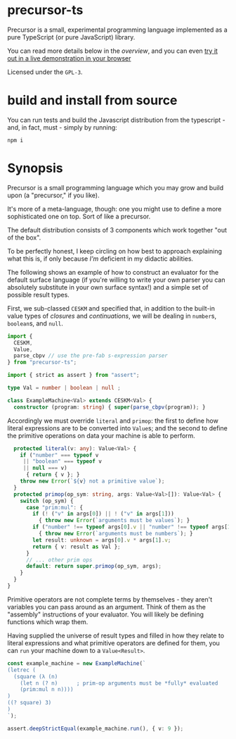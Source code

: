 # precursor-ts

Precursor is a small, experimental programming language implemented as a pure
TypeScript (or pure JavaScript) library.

You can read more details below in the *overview*, and you can even
[try it out in a live demonstration in your browser](https://niltag.net/code/precursor)

Licensed under the `GPL-3`.

# build and install from source

You can run tests and build the Javascript distribution from the typescript -
and, in fact, must - simply by running:

```shell
npm i
```

# Synopsis

Precursor is a small programming language which you may grow and build upon (a
"precursor," if you like).

It's more of a meta-language, though: one you might use to define a more
sophisticated one on top.
Sort of like a precursor.

The default distribution consists of 3 components which work together "out of
the box".

To be perfectly honest, I keep circling on how best to approach explaining what
this is, if only because *I'm* deficient in my didactic abilities.

The following shows an example of how to construct an evaluator for the default
surface language (if you're willing to write your own parser you can absolutely
substitute in your own surface syntax!) and a simple set of possible result
types.

First, we sub-classed `CESKM` and specified that, in addition to the built-in
value types of *closures* and *continuations*, we will be dealing in `number`s,
`boolean`s, and `null`.

```typescript
import {
  CESKM,
  Value,
  parse_cbpv // use the pre-fab s-expression parser
} from "precursor-ts";

import { strict as assert } from "assert";

type Val = number | boolean | null ;

class ExampleMachine<Val> extends CESKM<Val> {
  constructor (program: string) { super(parse_cbpv(program)); }
```

Accordingly we must override `literal` and `primop`: the first to define how
literal expressions are to be converted into `Value`s; and the second to define
the primitive operations on data your machine is able to perform.

```typescript
  protected literal(v: any): Value<Val> {
    if ("number" === typeof v
     || "boolean" === typeof v
     || null === v)
      { return { v }; }
    throw new Error(`${v} not a primitive value`);
  }
  protected primop(op_sym: string, args: Value<Val>[]): Value<Val> {
    switch (op_sym) {
      case "prim:mul": {
        if (! ("v" in args[0]) || ! ("v" in args[1]))
          { throw new Error(`arguments must be values`); }
        if ("number" !== typeof args[0].v || "number" !== typeof args[1].v)
          { throw new Error(`arguments must be numbers`); }
        let result: unknown = args[0].v * args[1].v;
        return { v: result as Val };
      }
      // ... other prim ops
      default: return super.primop(op_sym, args);
    }
  }
}
```

Primitive operators are not complete terms by themselves - they aren't
variables you can pass around as an argument.
Think of them as the "assembly" instructions of your evaluator.
You will likely be defining functions which wrap them.

Having supplied the universe of result types and filled in how they relate to
literal expressions and what primitive operators are defined for them, you can
`run` your machine down to a `Value<Result>`.

```typescript
const example_machine = new ExampleMachine(`
(letrec (
  (square (λ (n)
    (let n (? n)      ; prim-op arguments must be *fully* evaluated
    (prim:mul n n))))
)
((? square) 3)
)
`);

assert.deepStrictEqual(example_machine.run(), { v: 9 });
```

